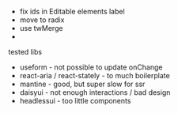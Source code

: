 - fix ids in Editable elements label
- move to radix
- use twMerge
-

tested libs

- useform - not possible to update onChange
- react-aria / react-stately - to much boilerplate
- mantine - good, but super slow for ssr
- daisyui - not enough interactions / bad design
- headlessui - too little components
